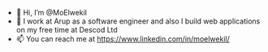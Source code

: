 - 👋 Hi, I’m @MoElwekil
- 🌱 I work at Arup as a software engineer and also I build web applications on my free time at Descod Ltd
- 📫 You can reach me at https://www.linkedin.com/in/moelwekil/

<!---
MoElwekil/MoElwekil is a ✨ special ✨ repository because its `README.md` (this file) appears on your GitHub profile.
You can click the Preview link to take a look at your changes.
--->
